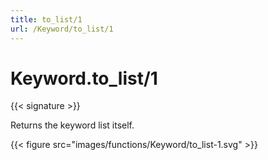 ```yaml
---
title: to_list/1
url: /Keyword/to_list/1
---
```


# Keyword.to_list/1

{{< signature >}}

Returns the keyword list itself.

{{< figure src="images/functions/Keyword/to_list-1.svg" >}}
